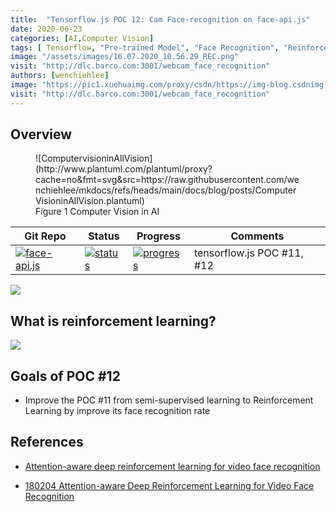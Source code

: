 ```yaml
---
title:  "Tensorflow.js POC 12: Cam Face-recognition on face-api.js"
date: 2020-06-23
categories: [AI,Computer Vision]
tags: [ Tensorflow, "Pre-trained Model", "Face Recognition", "Reinforcement Learning" ]
image: "/assets/images/16.07.2020_10.56.29_REC.png"
visit: "http://dlc.barco.com:3001/webcam_face_recognition"
authors: [wenchiehlee]
image: "https://pic1.xuehuaimg.com/proxy/csdn/https://img-blog.csdnimg.cn/20181106203614588.png?x-oss-process=image/watermark,type_ZmFuZ3poZW5naGVpdGk,shadow_10,text_aHR0cHM6Ly9ibG9nLmNzZG4ubmV0L3FxXzM5MjQ1MjA3,size_16,color_FFFFFF,t_70"
visit: "http://dlc.barco.com:3001/webcam_face_recognition"
---
```

## Overview

<figure markdown="span">
![ComputervisioninAllVision](http://www.plantuml.com/plantuml/proxy?cache=no&fmt=svg&src=https://raw.githubusercontent.com/wenchiehlee/mkdocs/refs/heads/main/docs/blog/posts/ComputerVisioninAllVision.plantuml)
  <figcaption>Figure 1 Computer Vision in AI</figcaption>
</figure>

| Git Repo                                                                                                                                         | Status                                                                                                                                                                | Progress                                                                                                                    | Comments                                                     |
|--------------------------------------------------------------------------------------------------------------------------------------------------|-----------------------------------------------------------------------------------------------------------------------------------------------------------------------|----------------------------------------------------------------------------------------------------------------------------------------|--------------------------------------------------------------|
| [![face-api.js](https://img.shields.io/badge/face_api.js-gray?logo=tensorflow)](https://git.barco.com/users/wjlee/repos/face-api.js/browse/posenet) | [![status](https://tailab.barco.com:9443/deeplearningcomputing/face-api.js/badges/master/pipeline.svg)](https://tailab.barco.com:9443/deeplearningcomputing/face-api.js/pipelines) | [![progress](https://img.shields.io/badge/face_api.js-POC-red?logo=javascript)](http://dlc.barco.com:3001/webcam_face_recognition)|tensorflow.js POC #11, #12|

[![](https://rebrand.ly/dlc_png_url)](https://rebrand.ly/dlc_uml_url)

## What is reinforcement learning?

![](https://nervanasystems.github.io/coach/_images/design.png)

## Goals of POC #12

* Improve the POC #11 from semi-supervised learning to Reinforcement Learning by improve its face recognition rate

## References
* [Attention-aware deep reinforcement learning for video face recognition](https://www.twblogs.net/a/5bf329f7bd9eee04040aa388)

* [180204 Attention-aware Deep Reinforcement Learning for Video Face Recognition](https://www.slideshare.net/takanoriogata1121/180203-attentionaware-deep-reinforcement-learning-for-video-face-recognition)




